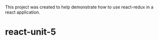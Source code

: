 This project was created to help demonstrate how to use react-redux in a react application.
# react-unit-5
